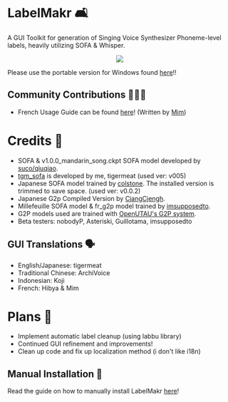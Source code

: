 # LabelMakr 🛋️
A GUI Toolkit for generation of Singing Voice Synthesizer Phoneme-level labels, heavily utilizing SOFA & Whisper.

<p align="center">
  <img src="https://github.com/spicytigermeat/LabelMakr/assets/103609620/3b482e7e-3f7c-42cf-a562-3ca0fdca2de0">
</p>

Please use the portable version for Windows found [here](https://github.com/spicytigermeat/LabelMakr/releases/tag/v020)!!

## Community Contributions 🧑‍🤝‍🧑

- French Usage Guide can be found [here](https://utaufrance.com/comment-utiliser-labelmakr/)! (Written by [Mim](https://twitter.com/mimsynth))

# Credits 📰

- SOFA & v1.0.0_mandarin_song.ckpt SOFA model developed by [suco/qiuqiao](https://github.com/qiuqiao/SOFA).
- [tgm_sofa](https://github.com/spicytigermeat/SOFA-Models/releases/tag/v0.0.4) is developed by me, tigermeat (used ver: v005)
- Japanese SOFA model trained by [colstone](https://github.com/colstone/SOFA_Models/releases/tag/JPN-V0.0.2b). The installed version is trimmed to save space. (used ver: v0.0.2)
- Japanese G2p Compiled Version by [CjangCjengh](https://github.com/CjangCjengh/japanese_g2p).
- Millefeuille SOFA model & fr_g2p model trained by [imsupposedto](https://github.com/imsupposedto).
- G2P models used are trained with [OpenUTAU's G2P system](https://github.com/stakira/OpenUtau/tree/master/py).
- Beta testers: nobodyP, Asteriski, Guillotama, imsupposedto

## GUI Translations 🗣️
- English/Japanese: tigermeat
- Traditional Chinese: ArchiVoice
- Indonesian: Koji
- French: Hibya & Mim

# Plans 📝

- Implement automatic label cleanup (using labbu library)
- Continued GUI refinement and improvements!
- Clean up code and fix up localization method (i don't like i18n)

## Manual Installation 🧰

Read the guide on how to manually install LabelMakr [here](https://github.com/spicytigermeat/LabelMakr/blob/main/manual_install_guide.md)!
